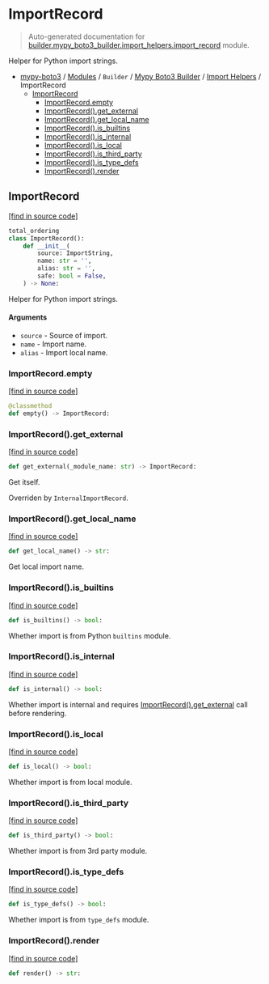 # ImportRecord

> Auto-generated documentation for [builder.mypy_boto3_builder.import_helpers.import_record](https://github.com/vemel/mypy_boto3/blob/master/builder/mypy_boto3_builder/import_helpers/import_record.py) module.

Helper for Python import strings.

- [mypy-boto3](../../../README.md#mypy_boto3) / [Modules](../../../MODULES.md#mypy-boto3-modules) / `Builder` / [Mypy Boto3 Builder](../index.md#mypy-boto3-builder) / [Import Helpers](index.md#import-helpers) / ImportRecord
    - [ImportRecord](#importrecord)
        - [ImportRecord.empty](#importrecordempty)
        - [ImportRecord().get_external](#importrecordget_external)
        - [ImportRecord().get_local_name](#importrecordget_local_name)
        - [ImportRecord().is_builtins](#importrecordis_builtins)
        - [ImportRecord().is_internal](#importrecordis_internal)
        - [ImportRecord().is_local](#importrecordis_local)
        - [ImportRecord().is_third_party](#importrecordis_third_party)
        - [ImportRecord().is_type_defs](#importrecordis_type_defs)
        - [ImportRecord().render](#importrecordrender)

## ImportRecord

[[find in source code]](https://github.com/vemel/mypy_boto3/blob/master/builder/mypy_boto3_builder/import_helpers/import_record.py#L13)

```python
total_ordering
class ImportRecord():
    def __init__(
        source: ImportString,
        name: str = '',
        alias: str = '',
        safe: bool = False,
    ) -> None:
```

Helper for Python import strings.

#### Arguments

- `source` - Source of import.
- `name` - Import name.
- `alias` - Import local name.

### ImportRecord.empty

[[find in source code]](https://github.com/vemel/mypy_boto3/blob/master/builder/mypy_boto3_builder/import_helpers/import_record.py#L43)

```python
@classmethod
def empty() -> ImportRecord:
```

### ImportRecord().get_external

[[find in source code]](https://github.com/vemel/mypy_boto3/blob/master/builder/mypy_boto3_builder/import_helpers/import_record.py#L141)

```python
def get_external(_module_name: str) -> ImportRecord:
```

Get itself.

Overriden by `InternalImportRecord`.

### ImportRecord().get_local_name

[[find in source code]](https://github.com/vemel/mypy_boto3/blob/master/builder/mypy_boto3_builder/import_helpers/import_record.py#L92)

```python
def get_local_name() -> str:
```

Get local import name.

### ImportRecord().is_builtins

[[find in source code]](https://github.com/vemel/mypy_boto3/blob/master/builder/mypy_boto3_builder/import_helpers/import_record.py#L98)

```python
def is_builtins() -> bool:
```

Whether import is from Python `builtins` module.

### ImportRecord().is_internal

[[find in source code]](https://github.com/vemel/mypy_boto3/blob/master/builder/mypy_boto3_builder/import_helpers/import_record.py#L135)

```python
def is_internal() -> bool:
```

Whether import is internal and requires [ImportRecord().get_external](#importrecordget_external) call before rendering.

### ImportRecord().is_local

[[find in source code]](https://github.com/vemel/mypy_boto3/blob/master/builder/mypy_boto3_builder/import_helpers/import_record.py#L120)

```python
def is_local() -> bool:
```

Whether import is from local module.

### ImportRecord().is_third_party

[[find in source code]](https://github.com/vemel/mypy_boto3/blob/master/builder/mypy_boto3_builder/import_helpers/import_record.py#L110)

```python
def is_third_party() -> bool:
```

Whether import is from 3rd party module.

### ImportRecord().is_type_defs

[[find in source code]](https://github.com/vemel/mypy_boto3/blob/master/builder/mypy_boto3_builder/import_helpers/import_record.py#L104)

```python
def is_type_defs() -> bool:
```

Whether import is from `type_defs` module.

### ImportRecord().render

[[find in source code]](https://github.com/vemel/mypy_boto3/blob/master/builder/mypy_boto3_builder/import_helpers/import_record.py#L47)

```python
def render() -> str:
```
